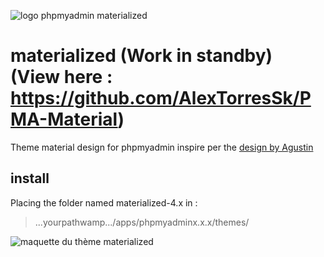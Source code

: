 ![logo phpmyadmin materialized](https://github.com/foxdog05000/materialized/blob/master/materialized-4.1/img/logo_left.png "Logo phpmyadmin materialized")

# materialized (Work in standby) (View here : https://github.com/AlexTorresSk/PMA-Material)
Theme material design for phpmyadmin inspire per the [design by Agustin](http://www.materialup.com/posts/phpmyadmin-material-design)


## install
Placing the folder named materialized-4.x in :
> ...yourpathwamp.../apps/phpmyadminx.x.x/themes/

![maquette du thème materialized](https://github.com/foxdog05000/materialized/blob/master/PHPMyAdmin.png "Maquette du thème materialized réalisé par Agustin")
